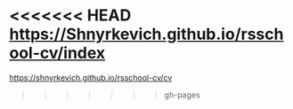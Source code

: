 <<<<<<< HEAD
https://Shnyrkevich.github.io/rsschool-cv/index
=======
https://shnyrkevich.github.io/rsschool-cv/cv
>>>>>>> gh-pages
